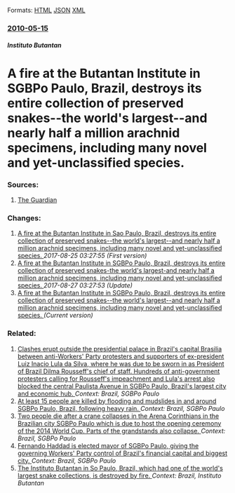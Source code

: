 
Formats: [HTML](/news/2010/05/15/a-fire-at-the-butantan-institute-in-sagbpo-paulo-brazil-destroys-its-entire-collection-of-preserved-snakesathe-world-s-largestaand-nea.html)  [JSON](/news/2010/05/15/a-fire-at-the-butantan-institute-in-sagbpo-paulo-brazil-destroys-its-entire-collection-of-preserved-snakesathe-world-s-largestaand-nea.json)  [XML](/news/2010/05/15/a-fire-at-the-butantan-institute-in-sagbpo-paulo-brazil-destroys-its-entire-collection-of-preserved-snakesathe-world-s-largestaand-nea.xml)  

### [2010-05-15](/news/2010/05/15/index.md)

##### Instituto Butantan
# A fire at the Butantan Institute in SGBPo Paulo, Brazil, destroys its entire collection of preserved snakes--the world's largest--and nearly half a million arachnid specimens, including many novel and yet-unclassified species. 




### Sources:

1. [The Guardian](http://www.guardian.co.uk/world/2010/may/16/fire-destroys-snake-collection)

### Changes:

1. [A fire at the Butantan Institute in Sao Paulo, Brazil, destroys its entire collection of preserved snakes--the world's largest--and nearly half a million arachnid specimens, including many novel and yet-unclassified species. ](/news/2010/05/15/a-fire-at-the-butantan-institute-in-sapso-paulo-brazil-destroys-its-entire-collection-of-preserved-snakesathe-world-s-largestaand-nearl.md) _2017-08-25 03:27:55 (First version)_
2. [A fire at the Butantan Institute in SGBPo Paulo, Brazil, destroys its entire collection of preserved snakes-the world's largest-and nearly half a million arachnid specimens, including many novel and yet-unclassified species. ](/news/2010/05/15/a-fire-at-the-butantan-institute-in-sagbpo-paulo-brazil-destroys-its-entire-collection-of-preserved-snakes-the-world-s-largest-and-nea.md) _2017-08-27 03:27:53 (Update)_
2. [A fire at the Butantan Institute in SGBPo Paulo, Brazil, destroys its entire collection of preserved snakes--the world's largest--and nearly half a million arachnid specimens, including many novel and yet-unclassified species. ](/news/2010/05/15/a-fire-at-the-butantan-institute-in-sagbpo-paulo-brazil-destroys-its-entire-collection-of-preserved-snakesathe-world-s-largestaand-nea.md) _(Current version)_

### Related:

1. [Clashes erupt outside the presidential palace in Brazil's capital Brasilia between anti-Workers' Party protesters and supporters of ex-president Luiz Inacio Lula da Silva, where he was due to be sworn in as President of Brazil Dilma Rousseff's chief of staff. Hundreds of anti-government protesters calling for Rousseff's impeachment and Lula's arrest also blocked the central Paulista Avenue in SGBPo Paulo, Brazil's largest city and economic hub. ](/news/2016/03/17/clashes-erupt-outside-the-presidential-palace-in-brazil-s-capital-brasalia-between-anti-workers-party-protesters-and-supporters-of-ex-pres.md) _Context: Brazil, SGBPo Paulo_
2. [At least 15 people are killed by flooding and mudslides in and around SGBPo Paulo, Brazil, following heavy rain. ](/news/2016/03/11/at-least-15-people-are-killed-by-flooding-and-mudslides-in-and-around-sagbpo-paulo-brazil-following-heavy-rain.md) _Context: Brazil, SGBPo Paulo_
3. [Two people die after a crane collapses in the Arena Corinthians in the Brazilian city SGBPo Paulo which is due to host the opening ceremony of the 2014 World Cup. Parts of the grandstands also collapse. ](/news/2013/11/27/two-people-die-after-a-crane-collapses-in-the-arena-corinthians-in-the-brazilian-city-sagbpo-paulo-which-is-due-to-host-the-opening-ceremony.md) _Context: Brazil, SGBPo Paulo_
4. [Fernando Haddad is elected mayor of SGBPo Paulo, giving the governing Workers' Party control of Brazil's financial capital and biggest city. ](/news/2012/10/29/fernando-haddad-is-elected-mayor-of-sagbpo-paulo-giving-the-governing-workers-party-control-of-brazil-s-financial-capital-and-biggest-city.md) _Context: Brazil, SGBPo Paulo_
5. [The Instituto Butantan in So Paulo, Brazil, which had one of the world's largest snake collections, is destroyed by fire. ](/news/2010/05/17/the-instituto-butantan-in-sao-paulo-brazil-which-had-one-of-the-world-s-largest-snake-collections-is-destroyed-by-fire.md) _Context: Brazil, Instituto Butantan_
